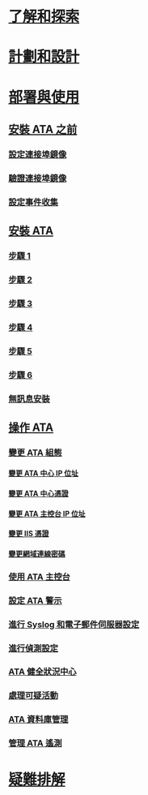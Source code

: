 # [了解和探索](/advanced-threat-analytics/understand-explore/what-is-ata)
# [計劃和設計](/advanced-threat-analytics/plan-design/ata-capacity-planning)
# [部署與使用](install-ata.md)
## [安裝 ATA 之前](preinstall-ata.md)
### [設定連接埠鏡像](configure-port-mirroring.md)
### [驗證連接埠鏡像](validate-port-mirroring.md)
### [設定事件收集](configure-event-collection.md)
## [安裝 ATA](install-ata.md)
### [步驟 1](install-ata-step1.md)
### [步驟 2](install-ata-step2.md)
### [步驟 3](install-ata-step3.md)
### [步驟 4](install-ata-step4.md)
### [步驟 5](install-ata-step5.md)
### [步驟 6](install-ata-step6.md)
### [無訊息安裝](ata-silent-installation.md)
## [操作 ATA](operate-ata.md)
### [變更 ATA 組態](modifying-ata-configuration.md)
#### [變更 ATA 中心 IP 位址](modifying-ata-config-centerip.md)
#### [變更 ATA 中心憑證](modifying-ata-config-centercert.md)
#### [變更 ATA 主控台 IP 位址](modifying-ata-config-consoleip.md)
#### [變更 IIS 憑證](modifying-ata-config-iiscert.md)
#### [變更網域連線密碼](modifying-ata-config-dcpassword.md)
### [使用 ATA 主控台](working-with-ata-console.md)
### [設定 ATA 警示](setting-ata-alerts.md)
### [進行 Syslog 和電子郵件伺服器設定](setting-syslog-email-server-settings.md)
### [進行偵測設定](working-with-detection-settings.md)
### [ATA 健全狀況中心](ata-health-center.md)
### [處理可疑活動](working-with-suspicious-activities.md)
### [ATA 資料庫管理](ata-database-management.md)
### [管理 ATA 遙測](manage-telemetry-settings.md)
# [疑難排解](/advanced-threat-analytics/troubleshoot/troubleshooting-ata-using-logs)


<!--HONumber=Jun16_HO3-->


